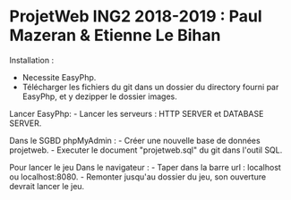 # ProjetWeb ING2 2018-2019 : Paul Mazeran & Etienne Le Bihan

Installation :
  - Necessite EasyPhp.
  - Télécharger les fichiers du git dans un dossier du directory fourni par EasyPhp, et y dezipper le dossier images.

  Lancer EasyPhp:
    - Lancer les serveurs : HTTP SERVER et DATABASE SERVER.

  Dans le SGBD phpMyAdmin :
    - Créer une nouvelle base de données projetweb.
    - Executer le document "projetweb.sql" du git dans l'outil SQL. 

  
Pour lancer le jeu
  Dans le navigateur :
    - Taper dans la barre url : localhost ou localhost:8080.
    - Remonter jusqu'au dossier du jeu, son ouverture devrait lancer le jeu.






